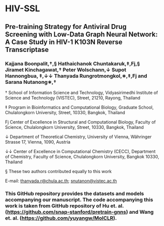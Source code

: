 # HIV-SSL
## Pre-training Strategy for Antiviral Drug Screening with Low-Data Graph Neural Network: A Case Study in HIV-1 K103N Reverse Transcriptase

### Kajjana Boonpalit,†,§ Hathaichanok Chuntakaruk,‡,Fj,§ Jiramet Kinchagawat,† Peter Wolschann,↓ Supot Hannongbua, ‡,↓↓ Thanyada Rungrotmongkol,∗,‡,Fj and Sarana Nutanong∗,†

† School of Information Science and Technology, Vidyasirimedhi Institute of Science and Technology (VISTEC), Street, 21210, Rayong, Thailand

‡ Program in Bioinformatics and Computational Biology, Graduate School, Chulalongkorn University, Street, 10330, Bangkok, Thailand

Fj Center of Excellence in Structural and Computational Biology, Faculty of Science, Chulalongkorn University, Street, 10330, Bangkok, Thailand

↓ Department of Theoretical Chemistry, University of Vienna, Währinger Strasse 17, Vienna, 1090, Austria

↓↓ Center of Excellence in Computational Chemistry (CECC), Department of Chemistry, Faculty of Science, Chulalongkorn University, Bangkok 10330, Thailand

§ These two authors contributed equally to this work

E-mail: thanyada.r@chula.ac.th; snutanon@vistec.ac.th



### This GitHub repository provides the datasets and models accompanying our manuscript. The code accompanying this work is taken from GitHub repository of Hu et. al. (https://github.com/snap-stanford/pretrain-gnns) and Wang et. al. (https://github.com/yuyangw/MolCLR). 

